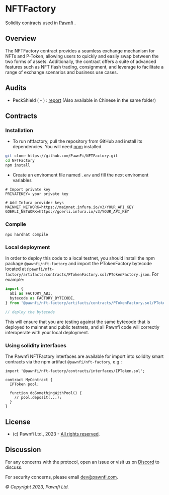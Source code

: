 # NFTFactory

Solidity contracts used in [Pawnfi](https://www.pawnfi.com/) .

## Overview

The NFTFactory contract provides a seamless exchange mechanism for NFTs and P-Token, allowing users to quickly and easily swap between the two forms of assets. Additionally, the contract offers a suite of advanced features such as NFT flash trading, consignment, and leverage to facilitate a range of exchange scenarios and business use cases.

## Audits

- PeckShield ( - ) : [report](./audits/audits.pdf) (Also available in Chinese in the same folder)

## Contracts

### Installation

- To run nftfactory, pull the repository from GitHub and install its dependencies. You will need [npm](https://docs.npmjs.com/cli/install) installed.

```bash
git clone https://github.com/PawnFi/NFTFactory.git
cd NFTFactory
npm install 
```
- Create an enviroment file named `.env` and fill the next enviroment variables

```
# Import private key
PRIVATEKEY= your private key  

# Add Infura provider keys
MAINNET_NETWORK=https://mainnet.infura.io/v3/YOUR_API_KEY
GOERLI_NETWORK=https://goerli.infura.io/v3/YOUR_API_KEY

```

### Compile

```
npx hardhat compile
```



### Local deployment

In order to deploy this code to a local testnet, you should install the npm package `@pawnfi/nft-factory` and import the PTokenFactory bytecode located at
`@pawnfi/nft-factory/artifacts/contracts/PTokenFactory.sol/PTokenFactory.json`.
For example:

```typescript
import {
  abi as FACTORY_ABI,
  bytecode as FACTORY_BYTECODE,
} from '@pawnfi/nft-factory/artifacts/contracts/PTokenFactory.sol/PTokenFactory.json'

// deploy the bytecode
```

This will ensure that you are testing against the same bytecode that is deployed to mainnet and public testnets, and all Pawnfi code will correctly interoperate with your local deployment.

### Using solidity interfaces

The Pawnfi NFTFactory interfaces are available for import into solidity smart contracts via the npm artifact `@pawnfi/nft-factory`, e.g.:

```solidity
import '@pawnfi/nft-factory/contracts/interfaces/IPToken.sol';

contract MyContract {
  IPToken pool;

  function doSomethingWithPool() {
    // pool.deposit(...);
  }
}

```

## License

- (c) Pawnfi Ltd., 2023 - [All rights reserved](https://github.com/PawnFi/NFTFactory/blob/main/LICENSE).


## Discussion

For any concerns with the protocol, open an issue or visit us on [Discord](https://discord.com/invite/pawnfi) to discuss.

For security concerns, please email [dev@pawnfi.com](mailto:dev@pawnfi.com).

_© Copyright 2023, Pawnfi Ltd._
